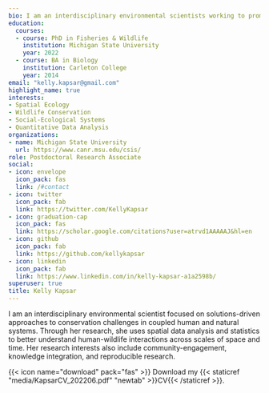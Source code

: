 ```yaml
---
bio: I am an interdisciplinary environmental scientists working to promote human-wildlife coexistence in complex social-ecological systems.   
education:
  courses:
  - course: PhD in Fisheries & Wildlife
    institution: Michigan State University
    year: 2022
  - course: BA in Biology
    institution: Carleton College
    year: 2014
email: "kelly.kapsar@gmail.com"
highlight_name: true
interests:
- Spatial Ecology
- Wildlife Conservation
- Social-Ecological Systems
- Quantitative Data Analysis
organizations:
- name: Michigan State University
  url: https://www.canr.msu.edu/csis/
role: Postdoctoral Research Associate
social:
- icon: envelope
  icon_pack: fas
  link: /#contact
- icon: twitter
  icon_pack: fab
  link: https://twitter.com/KellyKapsar
- icon: graduation-cap
  icon_pack: fas
  link: https://scholar.google.com/citations?user=atrvd1AAAAAJ&hl=en
- icon: github
  icon_pack: fab
  link: https://github.com/kellykapsar
- icon: linkedin
  icon_pack: fab
  link: https://www.linkedin.com/in/kelly-kapsar-a1a2598b/
superuser: true
title: Kelly Kapsar
---
```


I am an interdisciplinary environmental scientist focused on solutions-driven approaches to conservation challenges in coupled human and natural systems. Through her research, she uses spatial data analysis and statistics to better understand human-wildlife interactions across scales of space and time. Her research interests also include community-engagement, knowledge integration, and reproducible research. 

{{< icon name="download" pack="fas" >}} Download my {{< staticref "media/KapsarCV_202206.pdf" "newtab" >}}CV{{< /staticref >}}.